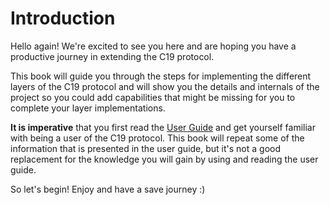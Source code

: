 # Introduction

Hello again! We're excited to see you here and are hoping you have a productive journey in extending the C19 protocol.

This book will guide you through the steps for implementing the different layers of the C19 protocol and will show you the details and internals 
of the project so you could add capabilities that might be missing for you to complete your layer implementations.

**It is imperative** that you first read the [User Guide] and get yourself familiar with being a user of the C19 protocol. 
This book will repeat some of the information that is presented in the user guide, but it's not a good replacement for the knowledge you will 
gain by using and reading the user guide.

So let's begin! Enjoy and have a save journey :)

[User Guide]: https://c19p.github.io/user-guide/

